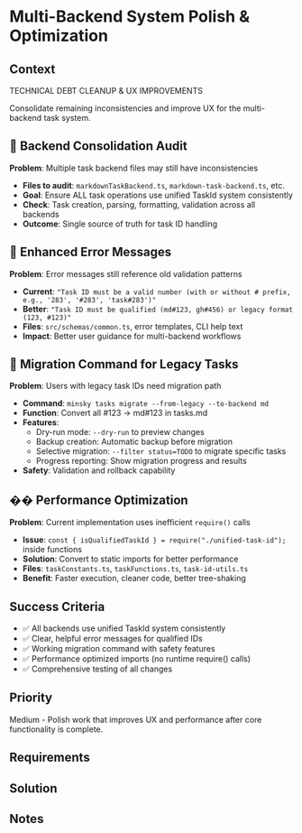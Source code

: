 # Multi-Backend System Polish & Optimization

## Context

TECHNICAL DEBT CLEANUP & UX IMPROVEMENTS

Consolidate remaining inconsistencies and improve UX for the multi-backend task system.

## 🔧 Backend Consolidation Audit
**Problem**: Multiple task backend files may still have inconsistencies
- **Files to audit**: `markdownTaskBackend.ts`, `markdown-task-backend.ts`, etc.
- **Goal**: Ensure ALL task operations use unified TaskId system consistently
- **Check**: Task creation, parsing, formatting, validation across all backends
- **Outcome**: Single source of truth for task ID handling

## 🎯 Enhanced Error Messages  
**Problem**: Error messages still reference old validation patterns
- **Current**: `"Task ID must be a valid number (with or without # prefix, e.g., '283', '#283', 'task#283')"`
- **Better**: `"Task ID must be qualified (md#123, gh#456) or legacy format (123, #123)"`
- **Files**: `src/schemas/common.ts`, error templates, CLI help text
- **Impact**: Better user guidance for multi-backend workflows

## 🚀 Migration Command for Legacy Tasks
**Problem**: Users with legacy task IDs need migration path
- **Command**: `minsky tasks migrate --from-legacy --to-backend md`
- **Function**: Convert all #123 → md#123 in tasks.md
- **Features**:
  - Dry-run mode: `--dry-run` to preview changes
  - Backup creation: Automatic backup before migration
  - Selective migration: `--filter status=TODO` to migrate specific tasks
  - Progress reporting: Show migration progress and results
- **Safety**: Validation and rollback capability

## �� Performance Optimization
**Problem**: Current implementation uses inefficient `require()` calls
- **Issue**: `const { isQualifiedTaskId } = require("./unified-task-id");` inside functions
- **Solution**: Convert to static imports for better performance
- **Files**: `taskConstants.ts`, `taskFunctions.ts`, `task-id-utils.ts`
- **Benefit**: Faster execution, cleaner code, better tree-shaking

## Success Criteria
- ✅ All backends use unified TaskId system consistently
- ✅ Clear, helpful error messages for qualified IDs
- ✅ Working migration command with safety features
- ✅ Performance optimized imports (no runtime require() calls)
- ✅ Comprehensive testing of all changes

## Priority
Medium - Polish work that improves UX and performance after core functionality is complete.

## Requirements

## Solution

## Notes
